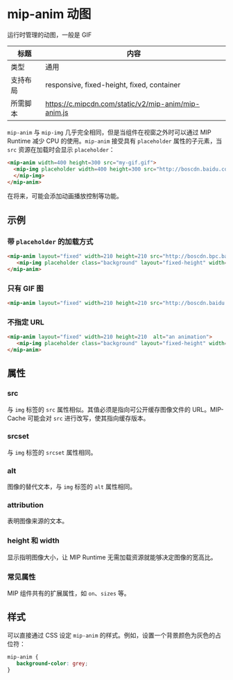 # mip-anim 动图

运行时管理的动图，一般是 GIF

标题|内容
----|----
类型|通用
支持布局|responsive, fixed-height, fixed, container
所需脚本|https://c.mipcdn.com/static/v2/mip-anim/mip-anim.js

`mip-anim` 与 `mip-img` 几乎完全相同，但是当组件在视窗之外时可以通过 MIP Runtime 减少 CPU 的使用。`mip-anim` 接受具有 `placeholder` 属性的子元素，当 `src` 资源在加载时会显示 `placeholder`：

```html
<mip-anim width=400 height=300 src="my-gif.gif">
  <mip-img placeholder width=400 height=300 src="http://boscdn.baidu.com/v1/assets/mipengine/logo.jpeg">
  </mip-img>
</mip-anim>
```

在将来，可能会添加动画播放控制等功能。

## 示例

### 带 `placeholder` 的加载方式

```html
<mip-anim layout="fixed" width=210 height=210 src="http://boscdn.bpc.baidu.com/v1/assets/mipengine/sample.gif" alt="an animation">
   <mip-img placeholder class="background" layout="fixed-height" width=210 height=210 src="http://boscdn.baidu.com/v1/assets/mipengine/logo.jpeg"></mip-img>
</mip-anim>
```

### 只有 GIF 图

```html
<mip-anim layout="fixed" width=210 height=210 src="http://boscdn.baidu.com/v1/assets/mipengine/sample.gif" alt="an animation"></mip-anim>
```

### 不指定 URL

```html
<mip-anim layout="fixed" width=210 height=210  alt="an animation">
   <mip-img placeholder class="background" layout="fixed-height" width=210 height=210 src="http://boscdn.baidu.com/v1/assets/mipengine/logo.jpeg"></mip-img>
</mip-anim>
```

## 属性

### src

与 `img` 标签的 `src` 属性相似。其值必须是指向可公开缓存图像文件的 URL。MIP-Cache 可能会对 `src` 进行改写，使其指向缓存版本。

### srcset

与 `img` 标签的 `srcset` 属性相同。

### alt

图像的替代文本，与 `img` 标签的 `alt` 属性相同。

### attribution

表明图像来源的文本。

### height 和 width

显示指明图像大小，让 MIP Runtime 无需加载资源就能够决定图像的宽高比。

### 常见属性

MIP 组件共有的扩展属性，如 `on`、`sizes` 等。

## 样式

可以直接通过 CSS 设定 `mip-anim` 的样式。例如，设置一个背景颜色为灰色的占位符：

```css
mip-anim {
   background-color: grey;
}
```